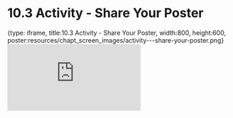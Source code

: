 # 10.3 Activity - Share Your Poster
 
{type: iframe, title:10.3 Activity - Share Your Poster, width:800, height:600, poster:resources/chapt_screen_images/activity---share-your-poster.png}
![](https://sayumiyork.github.io/miniCURE-16S_Test/activity---share-your-poster.html)
 

 
